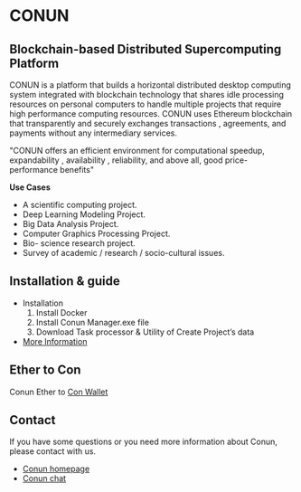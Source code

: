 # CONUN
## Blockchain-based Distributed Supercomputing Platform
  CONUN is a platform that builds a horizontal distributed desktop computing   system integrated with blockchain technology that shares idle processing resources on personal computers to handle multiple projects that require high performance computing resources. CONUN uses Ethereum blockchain that transparently and securely exchanges transactions , agreements, and payments without any intermediary services.

"CONUN offers an efficient environment for computational speedup, expandability , availability , reliability, and above all, good price-performance benefits"

**Use Cases**
  * A scientific computing project.
  * Deep Learning Modeling Project.
  * Big Data Analysis Project.
  * Computer Graphics Processing Project.
  * Bio- science research project.
  * Survey of academic / research / socio-cultural issues.


## Installation & guide
  * Installation
    1. Install Docker 
    1. Install Conun Manager.exe file
    1. Download Task processor & Utility of Create Project’s data
  * [More Information](http://www.docs.conun.io)

## Ether to Con
  Conun Ether to [Con Wallet](http://www.etc.conun.io) 
  
## Contact
  If you have some questions or you need more information about Conun, please contact with us.
  * [Conun homepage](http://www.conun.io)
  * [Conun chat](https://t.me/conun_global)
